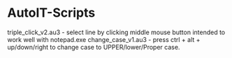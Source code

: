 # AutoIT-Scripts

triple_click_v2.au3 - select line by clicking middle mouse button intended to work well with notepad.exe 
change_case_v1.au3 - press ctrl + alt + up/down/right to change case to UPPER/lower/Proper case.
